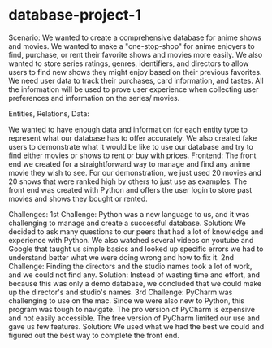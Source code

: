 # database-project-1
Scenario: We wanted to create a comprehensive database for anime shows and movies. We wanted to make a "one-stop-shop" for anime enjoyers to find, purchase, or rent their favorite shows and movies more easily. We also wanted to store series ratings, genres, identifiers, and directors to allow users to find new shows they might enjoy based on their previous favorites. We need user data to track their purchases, card information, and tastes. All the information will be used to prove user experience when collecting user preferences and information on the series/ movies.

Entities, Relations, Data:

We wanted to have enough data and information for each entity type to represent what our database has to offer accurately. We also created fake users to demonstrate what it would be like to use our database and try to find either movies or shows to rent or buy with prices. Frontend: The front end we created for a straightforward way to manage and find any anime movie they wish to see. For our demonstration, we just used 20 movies and 20 shows that were ranked high by others to just use as examples. The front end was created with Python and offers the user login to store past movies and shows they bought or rented.

Challenges: 1st Challenge: Python was a new language to us, and it was challenging to manage and create a successful database. Solution: We decided to ask many questions to our peers that had a lot of knowledge and experience with Python. We also watched several videos on youtube and Google that taught us simple basics and looked up specific errors we had to understand better what we were doing wrong and how to fix it. 2nd Challenge: Finding the directors and the studio names took a lot of work, and we could not find any. Solution: Instead of wasting time and effort, and because this was only a demo database, we concluded that we could make up the director's and studio's names. 3rd Challenge: PyCharm was challenging to use on the mac. Since we were also new to Python, this program was tough to navigate. The pro version of PyCharm is expensive and not easily accessible. The free version of PyCharm limited our use and gave us few features. Solution: We used what we had the best we could and figured out the best way to complete the front end.
